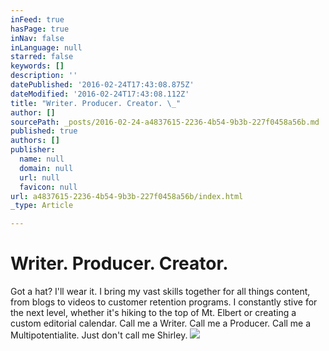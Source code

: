 ```yaml
---
inFeed: true
hasPage: true
inNav: false
inLanguage: null
starred: false
keywords: []
description: ''
datePublished: '2016-02-24T17:43:08.875Z'
dateModified: '2016-02-24T17:43:08.112Z'
title: "Writer. Producer. Creator. \_"
author: []
sourcePath: _posts/2016-02-24-a4837615-2236-4b54-9b3b-227f0458a56b.md
published: true
authors: []
publisher:
  name: null
  domain: null
  url: null
  favicon: null
url: a4837615-2236-4b54-9b3b-227f0458a56b/index.html
_type: Article

---
```

# Writer. Producer. Creator.  

Got a hat? I'll wear it. I bring my vast skills together for all things content, from blogs to videos to customer retention programs. I constantly stive for the next level, whether it's hiking to the top of Mt. Elbert or creating a custom editorial calendar. Call me a Writer. Call me a Producer. Call me a Multipotentialite. Just don't call me Shirley.
![](https://the-grid-user-content.s3-us-west-2.amazonaws.com/dba87050-1d85-4edf-b424-72c6b832985b.jpg)